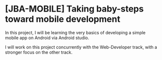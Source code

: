 # [JBA-MOBILE] Taking baby-steps toward mobile development
In this project, I will be learning the very basics of developing a simple mobile app on Android via Android studio.

I will work on this project concurrently with the Web-Developer track, with a stronger focus on the other track.
